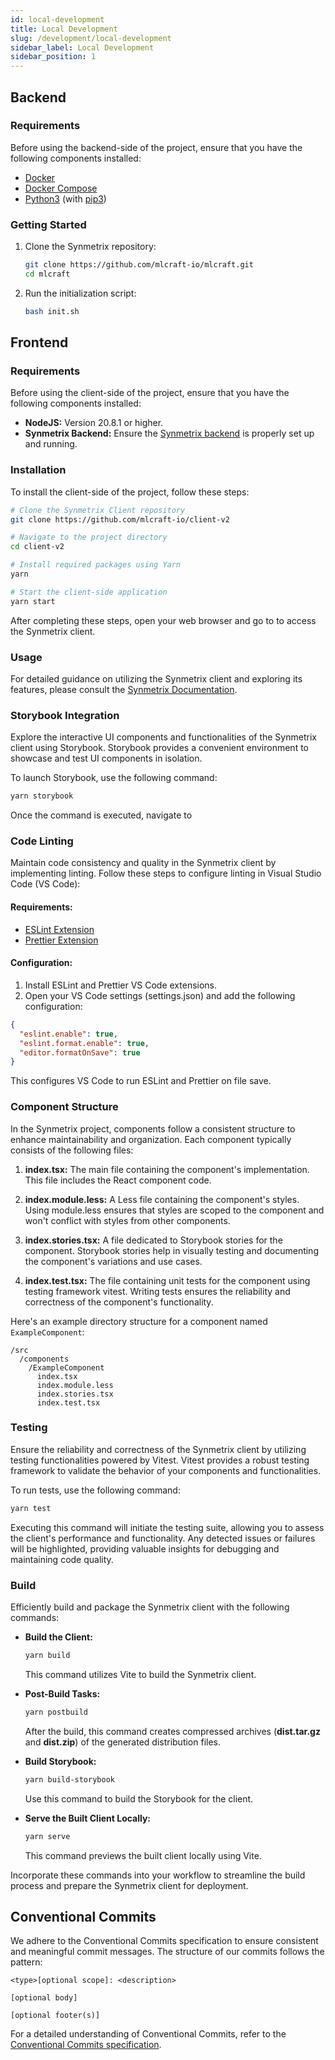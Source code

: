 ```yaml
---
id: local-development
title: Local Development
slug: /development/local-development
sidebar_label: Local Development
sidebar_position: 1
---
```


## Backend

### Requirements

Before using the backend-side of the project, ensure that you have the following components installed:

- [Docker](https://docs.docker.com/install)
- [Docker Compose](https://docs.docker.com/compose/install)
- [Python3](https://www.python.org/downloads/) (with [pip3](https://pip.pypa.io/en/stable/installing/))

### Getting Started

1. Clone the Synmetrix repository:

   ```bash
   git clone https://github.com/mlcraft-io/mlcraft.git
   cd mlcraft
   ```

2. Run the initialization script:

   ```bash
   bash init.sh
   ```


## Frontend

### Requirements

Before using the client-side of the project, ensure that you have the following components installed:

- **NodeJS:** Version 20.8.1 or higher.
- **Synmetrix Backend:** Ensure the [Synmetrix backend](https://github.com/mlcraft-io/mlcraft/) is properly set up and running.

### Installation

To install the client-side of the project, follow these steps:

```bash
# Clone the Synmetrix Client repository
git clone https://github.com/mlcraft-io/client-v2

# Navigate to the project directory
cd client-v2

# Install required packages using Yarn
yarn

# Start the client-side application
yarn start
```

After completing these steps, open your web browser and go to [](http://localhost:8000) to access the Synmetrix client.

### Usage

For detailed guidance on utilizing the Synmetrix client and exploring its features, please consult the [Synmetrix Documentation](https://docs.synmetrix.org/).

### Storybook Integration

Explore the interactive UI components and functionalities of the Synmetrix client using Storybook. Storybook provides a convenient environment to showcase and test UI components in isolation.

To launch Storybook, use the following command:

```bash
yarn storybook
```
Once the command is executed, navigate to [](http://localhost:6007)

### Code Linting

Maintain code consistency and quality in the Synmetrix client by implementing linting. Follow these steps to configure linting in Visual Studio Code (VS Code):

#### Requirements:

- [ESLint Extension](https://marketplace.visualstudio.com/items?itemName=dbaeumer.vscode-eslint)
- [Prettier Extension](https://marketplace.visualstudio.com/items?itemName=esbenp.prettier-vscode)

#### Configuration:

1. Install ESLint and Prettier VS Code extensions.
2. Open your VS Code settings (settings.json) and add the following configuration:
```json
{
  "eslint.enable": true,
  "eslint.format.enable": true,
  "editor.formatOnSave": true
}
```

This configures VS Code to run ESLint and Prettier on file save.

### Component Structure

In the Synmetrix project, components follow a consistent structure to enhance maintainability and organization. Each component typically consists of the following files:

1. **index.tsx:**
   The main file containing the component's implementation. This file includes the React component code.

2. **index.module.less:**
   A Less file containing the component's styles. Using module.less ensures that styles are scoped to the component and won't conflict with styles from other components.

3. **index.stories.tsx:**
   A file dedicated to Storybook stories for the component. Storybook stories help in visually testing and documenting the component's variations and use cases.

4. **index.test.tsx:**
   The file containing unit tests for the component using testing framework vitest. Writing tests ensures the reliability and correctness of the component's functionality.

Here's an example directory structure for a component named `ExampleComponent`:

```plaintext
/src
  /components
    /ExampleComponent
      index.tsx
      index.module.less
      index.stories.tsx
      index.test.tsx
```

### Testing

Ensure the reliability and correctness of the Synmetrix client by utilizing testing functionalities powered by Vitest. Vitest provides a robust testing framework to validate the behavior of your components and functionalities.

To run tests, use the following command:

```bash
yarn test
```

Executing this command will initiate the testing suite, allowing you to assess the client's performance and functionality. Any detected issues or failures will be highlighted, providing valuable insights for debugging and maintaining code quality.

### Build

Efficiently build and package the Synmetrix client with the following commands:

- **Build the Client:**
  ```bash
  yarn build
  ```
  This command utilizes Vite to build the Synmetrix client.

- **Post-Build Tasks:**
  ```bash
  yarn postbuild
  ```
  After the build, this command creates compressed archives (<b>dist.tar.gz</b> and <b>dist.zip</b>) of the generated distribution files.

- **Build Storybook:**
  ```bash
  yarn build-storybook
  ```
  Use this command to build the Storybook for the client.

- **Serve the Built Client Locally:**
  ```bash
  yarn serve
  ```
  This command previews the built client locally using Vite.

Incorporate these commands into your workflow to streamline the build process and prepare the Synmetrix client for deployment.

## Conventional Commits

We adhere to the Conventional Commits specification to ensure consistent and meaningful commit messages. The structure of our commits follows the pattern:

```
<type>[optional scope]: <description>

[optional body]

[optional footer(s)]
```

For a detailed understanding of Conventional Commits, refer to the [Conventional Commits specification](https://www.conventionalcommits.org/en/v1.0.0/).
